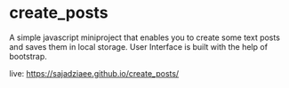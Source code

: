 # create_posts
A simple javascript miniproject that enables you to create some text posts and saves them in local storage. 
User Interface is built with the help of bootstrap.

live: https://sajadziaee.github.io/create_posts/
